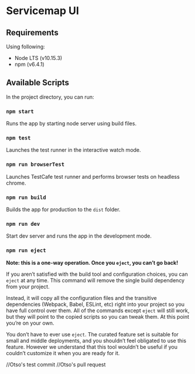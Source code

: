 # Servicemap UI

## Requirements 
Using following:
* Node LTS (v10.15.3)
* npm (v6.4.1)

## Available Scripts

In the project directory, you can run:

### `npm start`

Runs the app by starting node server using build files.

### `npm test`

Launches the test runner in the interactive watch mode.<br>

### `npm run browserTest`

Launches TestCafe test runner and performs browser tests on headless chrome.

### `npm run build`

Builds the app for production to the `dist` folder.<br>

### `npm run dev`

Start dev server and runs the app in the development mode.<br>


### `npm run eject`

**Note: this is a one-way operation. Once you `eject`, you can’t go back!**

If you aren’t satisfied with the build tool and configuration choices, you can `eject` at any time. This command will remove the single build dependency from your project.

Instead, it will copy all the configuration files and the transitive dependencies (Webpack, Babel, ESLint, etc) right into your project so you have full control over them. All of the commands except `eject` will still work, but they will point to the copied scripts so you can tweak them. At this point you’re on your own.

You don’t have to ever use `eject`. The curated feature set is suitable for small and middle deployments, and you shouldn’t feel obligated to use this feature. However we understand that this tool wouldn’t be useful if you couldn’t customize it when you are ready for it.

//Otso's test commit
//Otso's pull request